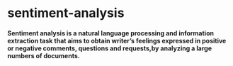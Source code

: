 # sentiment-analysis
#### Sentiment analysis is a natural language processing and information extraction task that aims to obtain writer’s feelings expressed in positive or negative comments, questions and requests,by analyzing a large numbers of documents.

